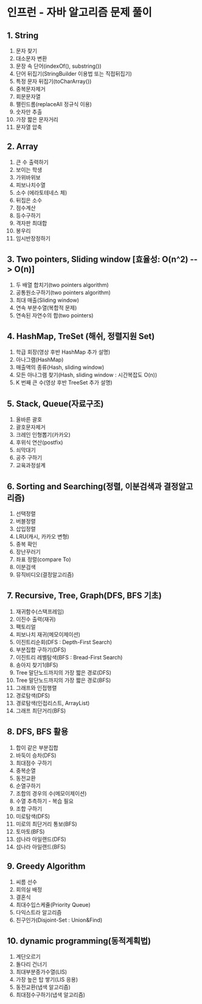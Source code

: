 # 인프런 - 자바 알고리즘 문제 풀이

## 1. String
1. 문자 찾기
2. 대소문자 변환
3. 문장 속 단어(indexOf(), substring())
4. 단어 뒤집기(StringBuilder 이용법 또는 직접뒤집기)
5. 특정 문자 뒤집기(toCharArray())
6. 중복문자제거
7. 회문문자열
8. 팰린드롬(replaceAll 정규식 이용)
9. 숫자만 추출
10. 가장 짧은 문자거리
11. 문자열 압축

## 2. Array
1. 큰 수 출력하기
2. 보이는 학생
3. 가위바위보
4. 피보나치수열
5. 소수 (에라토테네스 체)
6. 뒤집은 소수
7. 점수계산
8. 등수구하기
9. 격자판 최대합
10. 봉우리
11. 임시반장정하기

## 3. Two pointers, Sliding window [효율성: O(n^2) --> O(n)]
1. 두 배열 합치기(two pointers algorithm)
2. 공통원소구하기(two pointers algorithm)
3. 최대 매출(Sliding window)
4. 연속 부분수열(복합적 문제)
5. 연속된 자연수의 합(two pointers)

## 4. HashMap, TreSet (해쉬, 정렬지원 Set)
1. 학급 회장(영상 후반 HashMap 추가 설명)
2. 아나그램(HashMap)
3. 매출액의 종류(Hash, sliding window)
4. 모든 아나그램 찾기(Hash, sliding window : 시간복잡도 O(n))
5. K 번째 큰 수(영상 후반 TreeSet 추가 설명)

## 5. Stack, Queue(자료구조)
1. 올바른 괄호
2. 괄호문자제거
3. 크레인 인형뽑기(카카오)
4. 후위식 연산(postfix)
5. 쇠막대기
6. 공주 구하기
7. 교육과정설계

## 6. Sorting and Searching(정렬, 이분검색과 결정알고리즘)
1. 선택정렬
2. 버블정렬
3. 삽입정렬
4. LRU(캐시, 카카오 변형)
5. 중복 확인
6. 장난꾸러기
7. 좌표 정렬(compare To)
8. 이분검색
9. 뮤직비디오(결정알고리즘)

## 7. Recursive, Tree, Graph(DFS, BFS 기초)
1. 재귀함수(스택프레임)
2. 이진수 출력(재귀)
3. 팩토리얼
4. 피보나치 재귀(메모이제이션)
5. 이진트리순회(DFS : Depth-First Search)
6. 부분집합 구하기(DFS)
7. 이진트리 레벨탐색(BFS : Bread-First Search)
8. 송아지 찾기1(BFS)
9. Tree 말단노드까지의 가장 짧은 경로(DFS)
10. Tree 말단노드까지의 가장 짧은 경로(BFS)
11. 그래프와 인접행렬
12. 경로탐색(DFS)
13. 경로탐색(인접리스트, ArrayList)
14. 그래프 최단거리(BFS)

## 8. DFS, BFS 활용
1. 합이 같은 부분집합
2. 바둑이 승차(DFS)
3. 최대점수 구하기
4. 중복순열
5. 동전교환
6. 순열구하기
7. 조합의 경우의 수(메모이제이션)
8. 수열 추측하기 - 복습 필요
9. 조합 구하기
10. 미로탐색(DFS)
11. 미로의 최단거리 통보(BFS)
12. 토마토(BFS)
13. 섬나라 아일랜드(DFS)
14. 섬나라 아일랜드(BFS)

## 9. Greedy Algorithm
1. 씨름 선수
2. 회의실 배정
3. 결혼식
4. 최대수입스케쥴(Priority Queue)
5. 다익스트라 알고리즘
6. 친구인가(Disjoint-Set : Union&Find)

## 10. dynamic programming(동적계획법)
1. 계단오르기
2. 돌다리 건너기
3. 최대부분증가수열(LIS)
4. 가장 높은 탑 쌓기(LIS 응용)
5. 동전교환(냅색 알고리즘)
6. 최대점수구하기(냅색 알고리즘)
